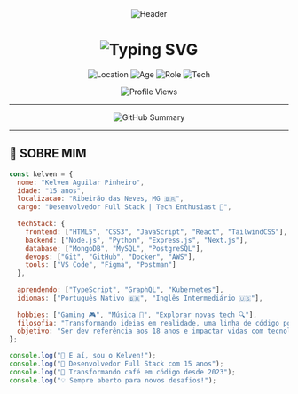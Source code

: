 <div align="center">
  <img src="https://capsule-render.vercel.app/api?text=Kelven%20👑&animation=fadeIn&type=waving&color=gradient&height=150&fontSize=35&customColorList=#9b59b6,#8e44ad,#663399,#6a0dad" alt="Header"/>
</div>

<h1 align="center">
  <img src="https://readme-typing-svg.herokuapp.com?font=Fira+Code&size=30&duration=3000&pause=1000&color=9b59b6&center=true&vCenter=true&width=500&lines=Kelven%20Aguilar%20Pinheiro;15%20anos%20🚀;Desenvolvedor%20Full%20Stack;Tech%20Enthusiast%20💜" alt="Typing SVG" />
</h1>

<p align="center">
  <img src="https://img.shields.io/badge/📍-Ribeirão%20das%20Neves%2C%20MG-purple?style=flat-square&logo=google-maps&logoColor=white" alt="Location" />
  <img src="https://img.shields.io/badge/🎂-15%20anos-purple?style=flat-square&logo=instagram&logoColor=white" alt="Age" />
  <img src="https://img.shields.io/badge/🚀-Freelancer%20Full%20Stack-purple?style=flat-square&logo=rocket&logoColor=white" alt="Role" />
  <img src="https://img.shields.io/badge/💜-Tech%20Enthusiast-purple?style=flat-square&logo=technology&logoColor=white" alt="Tech" />
</p>

<p align="center">
  <img src="https://komarev.com/ghpvc/?username=kelvenapk&color=9b59b6" alt="Profile Views" />
</p>

---

<div align="center">
  <img src="https://github-profile-summary-cards.vercel.app/api/cards/profile-details?username=kelvenapk&theme=radical" alt="GitHub Summary" />
</div>

---

## 👑 **SOBRE MIM**

```javascript
const kelven = {
  nome: "Kelven Aguilar Pinheiro",
  idade: "15 anos",
  localizacao: "Ribeirão das Neves, MG 🇧🇷",
  cargo: "Desenvolvedor Full Stack | Tech Enthusiast 🚀",
  
  techStack: {
    frontend: ["HTML5", "CSS3", "JavaScript", "React", "TailwindCSS"],
    backend: ["Node.js", "Python", "Express.js", "Next.js"],
    database: ["MongoDB", "MySQL", "PostgreSQL"],
    devops: ["Git", "GitHub", "Docker", "AWS"],
    tools: ["VS Code", "Figma", "Postman"]
  },
  
  aprendendo: ["TypeScript", "GraphQL", "Kubernetes"],
  idiomas: ["Português Nativo 🇧🇷", "Inglês Intermediário 🇺🇸"],
  
  hobbies: ["Gaming 🎮", "Música 🎵", "Explorar novas tech 🔍"],
  filosofia: "Transformando ideias em realidade, uma linha de código por vez 💜",
  objetivo: "Ser dev referência aos 18 anos e impactar vidas com tecnologia ✨"
};

console.log("🚀 E aí, sou o Kelven!");
console.log("💜 Desenvolvedor Full Stack com 15 anos");
console.log("🎯 Transformando café em código desde 2023");
console.log("💡 Sempre aberto para novos desafios!");
